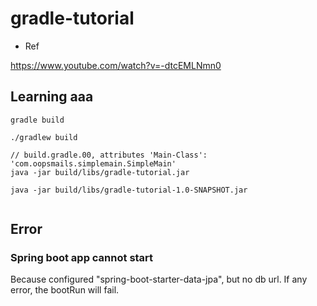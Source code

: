 
# gradle-tutorial

- Ref

https://www.youtube.com/watch?v=-dtcEMLNmn0

## Learning aaa

```
gradle build

./gradlew build

// build.gradle.00, attributes 'Main-Class': 'com.oopsmails.simplemain.SimpleMain'
java -jar build/libs/gradle-tutorial.jar

java -jar build/libs/gradle-tutorial-1.0-SNAPSHOT.jar


```

## Error

### Spring boot app cannot start

Because configured "spring-boot-starter-data-jpa", but no db url. If any error, the bootRun will fail.


